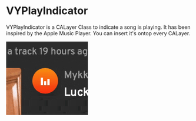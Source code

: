 # VYPlayIndicator

VYPlayIndicator is a CALayer Class to indicate a song is playing. It has been inspired by the Apple Music Player. You can insert it's ontop every CALayer. 

![Image](https://github.com/docterd/VYPlayIndicator/blob/master/VYPlayIndicator.gif)
